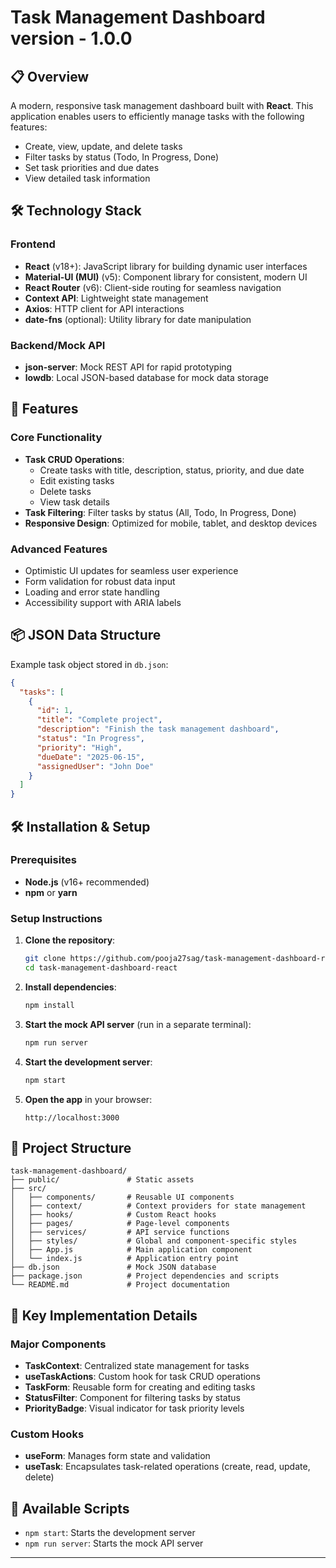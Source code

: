# Task Management Dashboard version - 1.0.0


## 📋 Overview

A modern, responsive task management dashboard built with **React**. This application enables users to efficiently manage tasks with the following features:
- Create, view, update, and delete tasks
- Filter tasks by status (Todo, In Progress, Done)
- Set task priorities and due dates
- View detailed task information

## 🛠️ Technology Stack

### Frontend
- **React** (v18+): JavaScript library for building dynamic user interfaces
- **Material-UI (MUI)** (v5): Component library for consistent, modern UI
- **React Router** (v6): Client-side routing for seamless navigation
- **Context API**: Lightweight state management
- **Axios**: HTTP client for API interactions
- **date-fns** (optional): Utility library for date manipulation

### Backend/Mock API
- **json-server**: Mock REST API for rapid prototyping
- **lowdb**: Local JSON-based database for mock data storage

## 🚀 Features

### Core Functionality
- **Task CRUD Operations**:
  - Create tasks with title, description, status, priority, and due date
  - Edit existing tasks
  - Delete tasks
  - View task details
- **Task Filtering**: Filter tasks by status (All, Todo, In Progress, Done)
- **Responsive Design**: Optimized for mobile, tablet, and desktop devices

### Advanced Features
- Optimistic UI updates for seamless user experience
- Form validation for robust data input
- Loading and error state handling
- Accessibility support with ARIA labels

## 📦 JSON Data Structure

Example task object stored in `db.json`:
```json
{
  "tasks": [
    {
      "id": 1,
      "title": "Complete project",
      "description": "Finish the task management dashboard",
      "status": "In Progress",
      "priority": "High",
      "dueDate": "2025-06-15",
      "assignedUser": "John Doe"
    }
  ]
}
```

## 🛠️ Installation & Setup

### Prerequisites
- **Node.js** (v16+ recommended)
- **npm** or **yarn**

### Setup Instructions
1. **Clone the repository**:
   ```bash
   git clone https://github.com/pooja27sag/task-management-dashboard-react.git
   cd task-management-dashboard-react
   ```

2. **Install dependencies**:
   ```bash
   npm install
   ```

3. **Start the mock API server** (run in a separate terminal):
   ```bash
   npm run server
   ```

4. **Start the development server**:
   ```bash
   npm start
   ```

5. **Open the app** in your browser:
   ```
   http://localhost:3000
   ```

## 📂 Project Structure

```
task-management-dashboard/
├── public/               # Static assets
├── src/
│   ├── components/       # Reusable UI components
│   ├── context/          # Context providers for state management
│   ├── hooks/            # Custom React hooks
│   ├── pages/            # Page-level components
│   ├── services/         # API service functions
│   ├── styles/           # Global and component-specific styles
│   ├── App.js            # Main application component
│   └── index.js          # Application entry point
├── db.json               # Mock JSON database
├── package.json          # Project dependencies and scripts
└── README.md             # Project documentation
```



## 🌟 Key Implementation Details

### Major Components
- **TaskContext**: Centralized state management for tasks
- **useTaskActions**: Custom hook for task CRUD operations
- **TaskForm**: Reusable form for creating and editing tasks
- **StatusFilter**: Component for filtering tasks by status
- **PriorityBadge**: Visual indicator for task priority levels

### Custom Hooks
- **useForm**: Manages form state and validation
- **useTask**: Encapsulates task-related operations (create, read, update, delete)

## 📝 Available Scripts

- `npm start`: Starts the development server
- `npm run server`: Starts the mock API server

---

